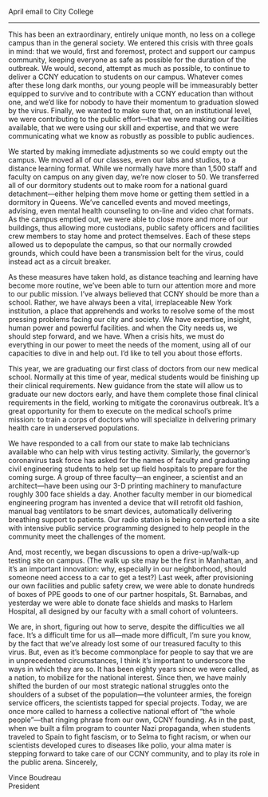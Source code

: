 April email to  City College

----

This has been an extraordinary, entirely unique month, no less on a college campus than in the general society. We entered this crisis with three goals in mind:  that we would, first and foremost, protect and support our campus community, keeping everyone as safe as possible for the duration of the outbreak. We would, second, attempt as much as possible, to continue to deliver a CCNY education to students on our campus.  Whatever comes after these long dark months, our young people will be immeasurably better equipped to survive and to contribute with a CCNY education than without one, and we’d like for nobody to have their momentum to graduation slowed by the virus. Finally, we wanted to make sure that, on an institutional level, we were contributing to the public effort—that we were making our facilities available, that we were using our skill and expertise, and that we were communicating what we know as robustly as possible to public audiences.

We started by making immediate adjustments so we could empty out the campus. We moved all of our classes, even our labs and studios, to a distance learning format.  While we normally have more than 1,500 staff and faculty on campus on any given day, we’re now closer to 50. We transferred all of our dormitory students out to make room for a national guard detachment—either helping them move home or getting them settled in a dormitory in Queens. We’ve cancelled events and moved meetings, advising, even mental health counseling to on-line and video chat formats.  As the campus emptied out, we were able to close more and more of our buildings, thus allowing more custodians, public safety officers and facilities crew members to stay home and protect themselves. Each of these steps allowed us to depopulate the campus, so that our normally crowded grounds, which could have been a transmission belt for the virus, could instead act as a circuit breaker. 

As these measures have taken hold, as distance teaching and learning have become more routine, we’ve been able to turn our attention more and more to our public mission. I’ve always believed that CCNY should be more than a school. Rather, we have always been a vital, irreplaceable New York institution, a place that apprehends and works to resolve some of the most pressing problems facing our city and society.  We have expertise, insight, human power and powerful facilities. and when the City needs us, we should step forward, and we have. When a crisis hits, we must do everything in our power to meet the needs of the moment, using all of our capacities to dive in and help out. I’d like to tell you about those efforts.

This year, we are graduating our first class of doctors from our new medical school. Normally at this time of year, medical students would be finishing up their clinical requirements.  New guidance from the state will allow us to graduate our new doctors early, and have them complete those final clinical requirements in the field, working to mitigate the coronavirus outbreak.  It’s a great opportunity for them to execute on the medical school’s prime mission: to train a corps of doctors who will specialize in delivering primary health care in underserved populations.

We have responded to a call from our state to make lab technicians available who can help with virus testing activity.  Similarly, the governor’s coronavirus task force has asked for the names of faculty and graduating civil engineering students to help set up field hospitals to prepare for the coming surge. A group of three faculty—an engineer, a scientist and an architect—have been using our 3-D printing machinery to manufacture roughly 300 face shields a day.  Another faculty member in our biomedical engineering program has invented a device that will retrofit old fashion, manual bag ventilators to be smart devices, automatically delivering breathing support to patients. Our radio station is being converted into a site with intensive public service programming designed to help people in the community meet the challenges of the moment.  

And, most recently, we began discussions to open a drive-up/walk-up testing site on campus. (The walk up site may be the first in Manhattan, and it’s an important innovation: why, especially in our neighborhood, should someone need access to a car to get a test?) Last week, after provisioning our own facilities and public safety crew, we were able to donate hundreds of boxes of PPE goods to one of our partner hospitals, St. Barnabas, and yesterday we were able to donate face shields and masks to Harlem Hospital, all designed by our faculty with a small cohort of volunteers.

We are, in short, figuring out how to serve, despite the difficulties we all face. It’s a difficult time for us all—made more difficult, I’m sure you know, by the fact that we’ve already lost some of our treasured faculty to this virus.  But, even as it’s become commonplace for people to say that we are in unprecedented circumstances, I think it’s important to underscore the ways in which they are so. It has been eighty years since we were called, as a nation, to mobilize for the national interest. Since then, we have mainly shifted the burden of our most strategic national struggles onto the shoulders of a subset of the population—the volunteer armies, the foreign service officers, the scientists tapped for special projects.  Today, we are once more called to harness a collective national effort of “the whole people”—that ringing phrase from our own, CCNY founding. As in the past, when we built a film program to counter Nazi propaganda, when students traveled to Spain to fight fascism, or to Selma to fight racism, or when our scientists developed cures to diseases like polio, your alma mater is stepping forward to take care of our CCNY community, and to play its role in the public arena.
Sincerely,

                      
Vince Boudreau                   
President                         
